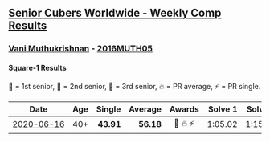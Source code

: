 <style>table {white-space: nowrap;}</style>

## [Senior Cubers Worldwide - Weekly Comp Results](/scw-comp/results/)
### [Vani Muthukrishnan](README.md) - [2016MUTH05](https://www.worldcubeassociation.org/persons/2016MUTH05?event=sq1)
#### Square-1 Results

<span style="white-space: nowrap;">🥇 = 1st senior</span>, <span style="white-space: nowrap;">🥈 = 2nd senior</span>, <span style="white-space: nowrap;">🥉 = 3rd senior</span>, <span style="white-space: nowrap;">🔥 = PR average</span>, <span style="white-space: nowrap;">⚡ = PR single</span>.

| Date | Age | Single | Average | Awards | Solve 1 | Solve 2 | Solve 3 | Solve 4 | Solve 5 | Video |
| :--: | :--: | --: | --: | :--: | --: | --: | --: | --: | --: | :-- |
| [2020-06-16](../../results/2020-06-16/sq1.md) | 40+ | **43.91** | **56.18** | 🥉 🔥 ⚡ | 1:05.02 | 1:15.24 | 54.36 | 49.15 | **43.91** | [Link](https://www.facebook.com/events/296087658445428?view=permalink&id=298743144846546) |


<!-- Global site tag (gtag.js) - Google Analytics -->
<script async src="https://www.googletagmanager.com/gtag/js?id=UA-86348435-3"></script>
<script>window.dataLayer = window.dataLayer || []; function gtag() {dataLayer.push(arguments);} gtag('js', new Date()); gtag('config', 'UA-86348435-3');</script>
